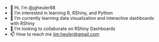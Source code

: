 - 👋 Hi, I’m @jgheuler88
- 👀 I’m interested in learning R, RShiny, and Python
- 🌱 I’m currently learning data visualization and interactive dashboards with RShiny
- 💞️ I’m looking to collaborate on RShiny Dashboards
- 📫 How to reach me jim.heuler@gmail.com
